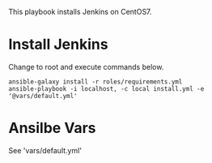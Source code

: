 This playbook installs Jenkins on CentOS7.

# Install Jenkins

Change to root and execute commands below.

```
ansible-galaxy install -r roles/requirements.yml
ansible-playbook -i localhost, -c local install.yml -e '@vars/default.yml'
```

# Ansilbe Vars
See 'vars/default.yml'

